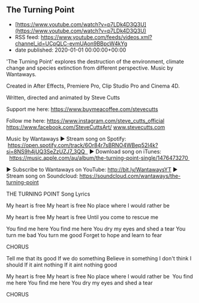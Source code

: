 ## The Turning Point
 - [https://www.youtube.com/watch?v=p7LDk4D3Q3U](https://www.youtube.com/watch?v=p7LDk4D3Q3U)
 - RSS feed: https://www.youtube.com/feeds/videos.xml?channel_id=UCpQLC-evmUAon9BBpcW4kYg
 - date published: 2020-01-01 00:00:00+00:00

'The Turning Point' explores the destruction of the environment, climate change and species extinction from different perspective. Music by Wantaways. 

Created in After Effects, Premiere Pro, Clip Studio Pro and Cinema 4D. 

Written, directed and animated by Steve Cutts

Support me here: https://www.buymeacoffee.com/stevecutts

Follow me here:
https://www.instagram.com/steve_cutts_official
https://www.facebook.com/SteveCuttsArt/ 
www.stevecutts.com

Music by Wantaways
► Stream song on Spotify:  https://open.spotify.com/track/6Or84r7sBRNO4WBep52I4k?si=8NS9h4jUQ3SeZzUZJ7_3QQ  
► Download song on iTunes:    https://music.apple.com/au/album/the-turning-point-single/1476473270  

► Subscribe to Wantaways on YouTube: http://bit.ly/WantawaysYT
► Stream song on Soundcloud: https://soundcloud.com/wantaways/the-turning-point

THE TURNING POINT Song Lyrics

My heart is free
My heart is free
No place where I would rather be

My heart is free
My heart is free
Until you come to rescue me

You find me here
You find me here
You dry my eyes and shed a tear
You turn me bad
You turn me good
Forget to hope and learn to fear

CHORUS

Tell me that its good
If we do something
Believe in something
I don't think I should
If it aint nothing
If it aint nothing good

My heart is free
My heart is free
No place where I would rather be 
You find me here
You find me here
You dry my eyes and shed a tear


CHORUS

